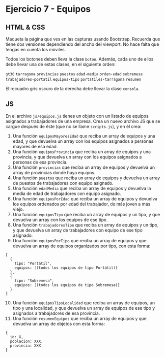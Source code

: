 # Ejercicio 7 - Equipos

## HTML & CSS

Maqueta la página que ves en las capturas usando Bootstrap. Recuerda que tiene dos versiones dependiendo del ancho del viewport. No hace falta que tengas en cuenta los móviles.

Todos los botones deben lleva la clase `boton`. Además, cada uno de ellos debe llevar una de estas clases, en el siguiente orden:

`gt30` `tarragona` `provincias` `puestos` `edad-media` `orden-edad` `sobremesa` `trabajadores-portatil` `equipos-tipo` `portatiles-tarragona` `resumen`

El recuadro gris oscuro de la derecha debe llevar la clase `consola`.

## JS

En el archivo `js/equipos.js` tienes un objeto con un listado de equipos asignados a trabajadores de una empresa. Crea un nuevo archivo JS que se cargue después de éste (que no se llame `scripts.js`), y en él crea:

1. Una función `equiposMayoresEdad` que reciba un array de equipos y una edad, y que devuelva un array con los equipos asignados a personas mayores de esa edad.
2. Una función `equiposProvincia` que reciba un array de equipos y una provincia, y que devuelva un array con los equipos asignados a personas de esa provincia.
3. Una función `provincias` que reciba un array de equipos y devuelva un array de provincias donde haya equipos.
4. Una función `puestos` que reciba un array de equipos y devuelva un array de puestos de trabajadores con equipo asignado.
5. Una función `edadMedia` que reciba un array de equipos y devuelva la media de edad de trabajadores con equipo asignado.
6. Una función `equiposPorEdad` que reciba un array de equipos y devuelva los equipos ordenados por edad del trabajador, de más joven a más viejo.
7. Una función `equiposTipo` que reciba un array de equipos y un tipo, y que devuelva un array con los equipos de ese tipo.
8. Una función `trabajadoresTipo` que reciba un array de equipos y un tipo, y que devuelva un array de trabajadores con equipo de ese tipo asignado.
9. Una función `equiposPorTipo` que reciba un array de equipos y que devuelva un array de equipos organizados por tipo, con esta forma:

```
[
  {
    tipo: "Portátil",
    equipos: [(todos los equipos de tipo Portátil)]
  },
  {
    tipo: "Sobremesa",
    equipos: [(todos los equipos de tipo Sobremesa)]
  }
]
```

10. Una función `equiposTipoLocalidad` que reciba un array de equipos, un tipo y una localidad, y que devuelva un array de equipos de ese tipo y asignados a trabajadores de esa provincia.
11. Una función `resumenEquipos` que reciba un array de equipos y que devuelva un array de objetos con esta forma:

```
{
  id: X,
  poblacion: XXX,
  provincia: XXX
}
```
